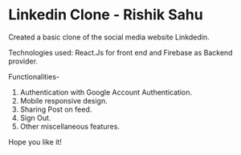 # Linkedin Clone - Rishik Sahu

Created a basic clone of the social media website Linkdedin.

Technologies used: React.Js for front end and Firebase as Backend provider.

Functionalities-

1. Authentication with Google Account Authentication.
2. Mobile responsive design.
3. Sharing Post on feed.
4. Sign Out.
5. Other miscellaneous features.

Hope you like it!
